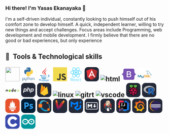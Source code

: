 ### Hi there! I'm Yasas Ekanayaka 👋

I'm a self-driven individual, constantly looking to push himself out of his comfort zone to develop himself. A
quick, independent learner, willing to try new things and accept challenges. Focus areas include
Programming, web development and mobile development. I firmly believe that there are no good or bad
experiences, but only experience

<!--
**YasasDEK/YasasDEK** is a ✨ _special_ ✨ repository because its `README.md` (this file) appears on your GitHub profile.

Here are some ideas to get you started:

- 🔭 I’m currently working on ...
- 🌱 I’m currently learning ...
- 👯 I’m looking to collaborate on ...
- 🤔 I’m looking for help with ...
- 💬 Ask me about ...
- 📫 How to reach me: ...
- 😄 Pronouns: ...
- ⚡ Fun fact: ...
-->

<h2> 🚀 &nbsp;Tools & Technological skills
<p align="left">

<img src="https://cdn.jsdelivr.net/gh/devicons/devicon/icons/cplusplus/cplusplus-original.svg" width="45" height="45"/>
<img src="https://raw.githubusercontent.com/devicons/devicon/master/icons/python/python-original-wordmark.svg" alt="python" width="45" height="45" />
<img src="https://raw.githubusercontent.com/devicons/devicon/master/icons/java/java-original.svg" alt="java" width="45" height="45" />
<img src="https://raw.githubusercontent.com/devicons/devicon/master/icons/javascript/javascript-original.svg" alt="javascript" width="45" height="45" />
<img src="https://raw.githubusercontent.com/devicons/devicon/master/icons/react/react-original-wordmark.svg" alt="react" width="45" height="45" />
<img src="https://github.com/tandpfun/skill-icons/blob/main/icons/Angular-Dark.svg" alt="Angular" width="45" height="45"/>
<!-- <img src="https://raw.githubusercontent.com/devicons/devicon/master/icons/reactnative/reactnative-original-wordmark.svg" alt="reactnative" width="45" height="45" /> -->
<img src="https://cdn.jsdelivr.net/gh/devicons/devicon/icons/html5/html5-original.svg" alt="html" width="45" height="45"/>
<img src="https://raw.githubusercontent.com/devicons/devicon/master/icons/bootstrap/bootstrap-plain.svg" alt="bootstrap" width="45" height="45" />
<img src="https://raw.githubusercontent.com/devicons/devicon/master/icons/mysql/mysql-original-wordmark.svg" alt="mysql" width="45" height="45" />
<img src="https://raw.githubusercontent.com/devicons/devicon/master/icons/nodejs/nodejs-original-wordmark.svg" alt="nodejs" width="45" height="45" />
<img src="https://github.com/tandpfun/skill-icons/blob/main/icons/PHP-Dark.svg" alt="php" width="45" height="45"/>
<img src="https://github.com/tandpfun/skill-icons/blob/main/icons/Firebase-Dark.svg" alt="firebase" width="45" height="45"/>
<img src="https://cdn.jsdelivr.net/gh/devicons/devicon/icons/linux/linux-original.svg" alt="linux" width="45" height="45"/>       
<img src="https://cdn.jsdelivr.net/gh/devicons/devicon/icons/git/git-original.svg" alt="git" width="45" height="45"/>rt
<img src="https://cdn.jsdelivr.net/gh/devicons/devicon/icons/vscode/vscode-original.svg" alt="vscode" width="45" height="45"/>
<img src="https://github.com/tandpfun/skill-icons/blob/main/icons/RaspberryPi-Dark.svg" alt="RaspberryPi" width="45" height="45"/>
<img src="https://github.com/tandpfun/skill-icons/blob/main/icons/R-Dark.svg" alt="R" width="45" height="45"/>
<img src="https://github.com/tandpfun/skill-icons/blob/main/icons/Prometheus.svg" alt="Prometheus" width="45" height="45"/>
<img src="https://github.com/tandpfun/skill-icons/blob/main/icons/Photoshop.svg" alt="Photoshop" width="45" height="45"/>
<img src="https://github.com/tandpfun/skill-icons/blob/main/icons/Octave-Dark.svg" alt="Octave" width="45" height="45"/>
<img src="https://github.com/tandpfun/skill-icons/blob/main/icons/Maven-Dark.svg" alt="Maven" width="45" height="45"/>
<img src="https://github.com/tandpfun/skill-icons/blob/main/icons/MaterialUI-Dark.svg" alt="MaterialUI" width="45" height="45"/>
<img src="https://github.com/tandpfun/skill-icons/blob/main/icons/Markdown-Dark.svg" alt="Markdown" width="45" height="45"/>
<img src="https://github.com/tandpfun/skill-icons/blob/main/icons/Jenkins-Dark.svg" alt="Jenkins" width="45" height="45"/>
<img src="https://github.com/tandpfun/skill-icons/blob/main/icons/Idea-Dark.svg" alt="Idea" width="45" height="45"/>
<img src="https://github.com/tandpfun/skill-icons/blob/main/icons/Grafana-Dark.svg" alt="Grafana" width="45" height="45"/>
<img src="https://github.com/tandpfun/skill-icons/blob/main/icons/Eclipse-Dark.svg" alt="Eclipse" width="45" height="45"/>
<img src="https://github.com/tandpfun/skill-icons/blob/main/icons/C.svg" alt="C" width="45" height="45"/>
<img src="https://github.com/tandpfun/skill-icons/blob/main/icons/Arduino.svg" alt="Arduino" width="45" height="45"/>  
</p>
